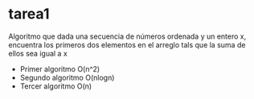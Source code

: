# tarea1
Algoritmo que dada una secuencia de números ordenada y un entero x, encuentra los primeros dos elementos en el arreglo tals que la suma de ellos sea igual a x
- Primer algoritmo O(n^2)
- Segundo algoritmo O(nlogn)
- Tercer algoritmo O(n)
